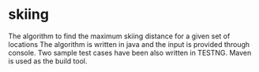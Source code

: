 # skiing
The algorithm to find the maximum skiing distance for a given set of locations
The algorithm is written in java and the input is provided through console. 
Two sample test cases have been also written in TESTNG.
Maven is used as the build tool.
